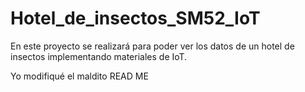 # Hotel_de_insectos_SM52_IoT
En este proyecto se realizará para poder ver los datos de un hotel de insectos implementando materiales de IoT.

Yo modifiqué el maldito READ ME
